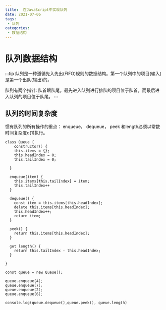 ```yaml
---
title:  在JavaScript中实现队列
date: 2021-07-06
tags:
 - 队列
categories:
 - 数据结构
---
```


# 队列数据结构

:::tip
队列是一种遵循先入先出(FIFO)规则的数据结构。第一个队列中的项目(输入)是第一个出队(输出)的。

队列有两个指针: 队首跟队尾。最先进入队列进行排队的项目位于队首，而最后进入队列的项目位于队尾。
:::

## 队列的时间复杂度

惯有队列的所有操作的重点： enqueue， dequeue， peek 和length必须以常数时间复杂度o(1)执行。

```
class Queue {
	constructor() {
  	this.items = {};
    this.headIndex = 0;
    this.tailIndex = 0;
    
  }
  
  enqueue(item) {
  	this.items[this.tailIndex] = item;
    this.tailIndex++
  }
  
  dequeue() {
  	const item = this.items[this.headIndex];
    delete this.items[this.headIndex];
    this.headIndex++;
    return item;
  }
  
  peek() {
    return this.items[this.headIndex];
  }
  
  get length() {
  	return this.tailIndex - this.headIndex;
  }
  
}

const queue = new Queue();

queue.enqueue(4);
queue.enqueue(7);
queue.enqueue(2);
queue.enqueue(6);

console.log(queue.dequeue(),queue.peek(), queue.length)

```